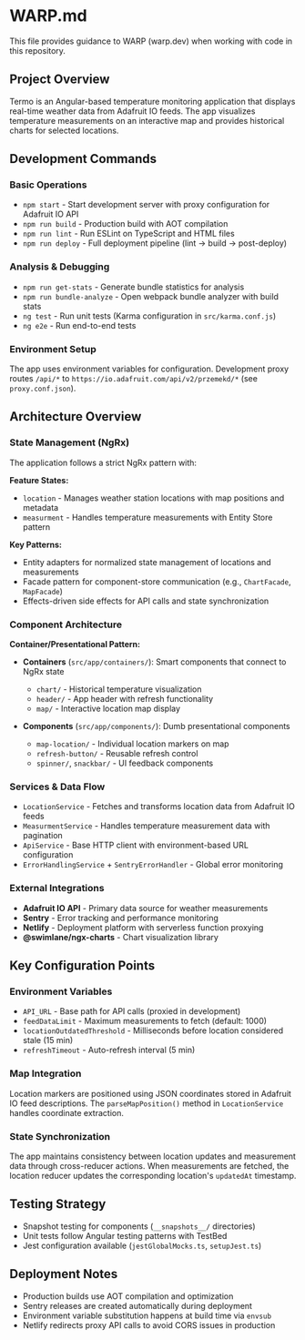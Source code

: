 # WARP.md

This file provides guidance to WARP (warp.dev) when working with code in this repository.

## Project Overview

Termo is an Angular-based temperature monitoring application that displays real-time weather data from Adafruit IO feeds. The app visualizes temperature measurements on an interactive map and provides historical charts for selected locations.

## Development Commands

### Basic Operations
- `npm start` - Start development server with proxy configuration for Adafruit IO API
- `npm run build` - Production build with AOT compilation
- `npm run lint` - Run ESLint on TypeScript and HTML files
- `npm run deploy` - Full deployment pipeline (lint → build → post-deploy)

### Analysis & Debugging
- `npm run get-stats` - Generate bundle statistics for analysis
- `npm run bundle-analyze` - Open webpack bundle analyzer with build stats
- `ng test` - Run unit tests (Karma configuration in `src/karma.conf.js`)
- `ng e2e` - Run end-to-end tests

### Environment Setup
The app uses environment variables for configuration. Development proxy routes `/api/*` to `https://io.adafruit.com/api/v2/przemekd/*` (see `proxy.conf.json`).

## Architecture Overview

### State Management (NgRx)
The application follows a strict NgRx pattern with:

**Feature States:**
- `location` - Manages weather station locations with map positions and metadata
- `measurment` - Handles temperature measurements with Entity Store pattern

**Key Patterns:**
- Entity adapters for normalized state management of locations and measurements
- Facade pattern for component-store communication (e.g., `ChartFacade`, `MapFacade`)
- Effects-driven side effects for API calls and state synchronization

### Component Architecture
**Container/Presentational Pattern:**
- **Containers** (`src/app/containers/`): Smart components that connect to NgRx state
  - `chart/` - Historical temperature visualization
  - `header/` - App header with refresh functionality  
  - `map/` - Interactive location map display

- **Components** (`src/app/components/`): Dumb presentational components
  - `map-location/` - Individual location markers on map
  - `refresh-button/` - Reusable refresh control
  - `spinner/`, `snackbar/` - UI feedback components

### Services & Data Flow
- `LocationService` - Fetches and transforms location data from Adafruit IO feeds
- `MeasurmentService` - Handles temperature measurement data with pagination
- `ApiService` - Base HTTP client with environment-based URL configuration
- `ErrorHandlingService` + `SentryErrorHandler` - Global error monitoring

### External Integrations
- **Adafruit IO API** - Primary data source for weather measurements
- **Sentry** - Error tracking and performance monitoring
- **Netlify** - Deployment platform with serverless function proxying
- **@swimlane/ngx-charts** - Chart visualization library

## Key Configuration Points

### Environment Variables
- `API_URL` - Base path for API calls (proxied in development)
- `feedDataLimit` - Maximum measurements to fetch (default: 1000)
- `locationOutdatedThreshold` - Milliseconds before location considered stale (15 min)
- `refreshTimeout` - Auto-refresh interval (5 min)

### Map Integration
Location markers are positioned using JSON coordinates stored in Adafruit IO feed descriptions. The `parseMapPosition()` method in `LocationService` handles coordinate extraction.

### State Synchronization
The app maintains consistency between location updates and measurement data through cross-reducer actions. When measurements are fetched, the location reducer updates the corresponding location's `updatedAt` timestamp.

## Testing Strategy
- Snapshot testing for components (`__snapshots__/` directories)
- Unit tests follow Angular testing patterns with TestBed
- Jest configuration available (`jestGlobalMocks.ts`, `setupJest.ts`)

## Deployment Notes
- Production builds use AOT compilation and optimization
- Sentry releases are created automatically during deployment
- Environment variable substitution happens at build time via `envsub`
- Netlify redirects proxy API calls to avoid CORS issues in production
